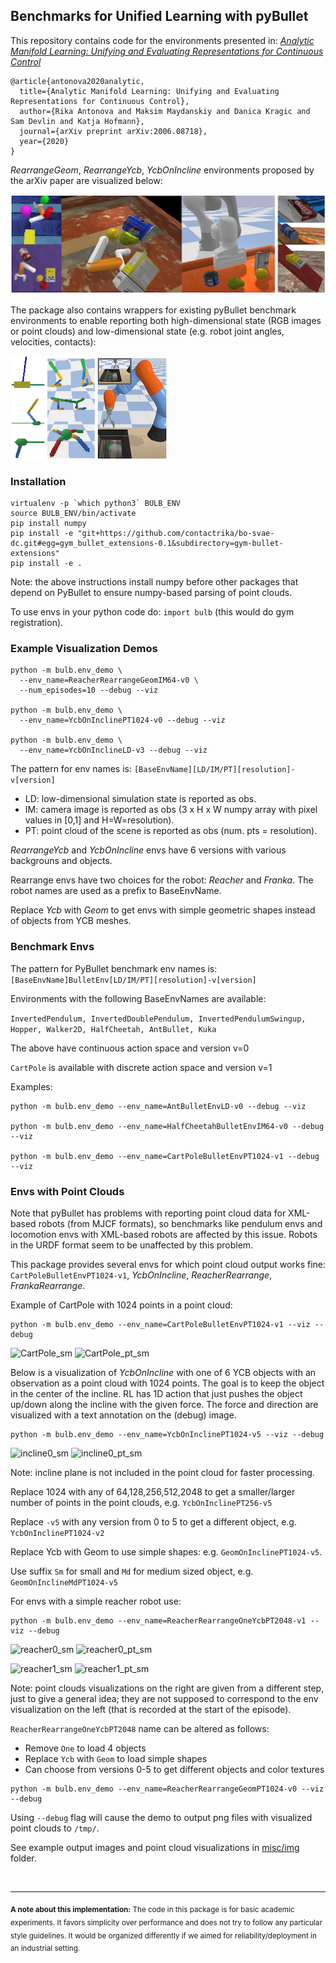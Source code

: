 ## Benchmarks for Unified Learning with pyBullet

This repository contains code for the environments presented in:
[*Analytic Manifold Learning: Unifying and Evaluating Representations for Continuous Control*](https://arxiv.org/abs/2006.08718)
```
@article{antonova2020analytic,
  title={Analytic Manifold Learning: Unifying and Evaluating Representations for Continuous Control},
  author={Rika Antonova and Maksim Maydanskiy and Danica Kragic and Sam Devlin and Katja Hofmann},
  journal={arXiv preprint arXiv:2006.08718},
  year={2020}
}
```

*RearrangeGeom*, *RearrangeYcb*, *YcbOnIncline* 
environments proposed by the arXiv paper are visualized below:

![Rearrange envs](misc/img/Rearrange_and_YCB.png)

The package also contains wrappers for existing pyBullet benchmark 
environments to enable reporting both high-dimensional state 
(RGB images or point clouds) and low-dimensional state 
(e.g. robot joint angles, velocities, contacts):

![pyBullet benchmarks](misc/img/pyBullet_benchmarks.png)


### Installation

```
virtualenv -p `which python3` BULB_ENV
source BULB_ENV/bin/activate
pip install numpy
pip install -e "git+https://github.com/contactrika/bo-svae-dc.git#egg=gym_bullet_extensions-0.1&subdirectory=gym-bullet-extensions"
pip install -e .
```
Note: the above instructions install numpy before other packages that
depend on PyBullet to ensure numpy-based parsing of point clouds.

To use envs in your python code do: ```import bulb``` (this would
do gym registration).


### Example Visualization Demos
```
python -m bulb.env_demo \
  --env_name=ReacherRearrangeGeomIM64-v0 \
  --num_episodes=10 --debug --viz

python -m bulb.env_demo \
  --env_name=YcbOnInclinePT1024-v0 --debug --viz

python -m bulb.env_demo \
  --env_name=YcbOnInclineLD-v3 --debug --viz
```

The pattern for env names is:
```[BaseEnvName][LD/IM/PT][resolution]-v[version]```

* LD: low-dimensional simulation state is reported as obs.
* IM: camera image is reported as obs (3 x H x W numpy array 
with pixel values in [0,1] and H=W=resolution).
* PT: point cloud of the scene is reported as obs 
(num. pts = resolution).

*RearrangeYcb* and *YcbOnIncline* envs have 6 versions with various
backgrouns and objects.

Rearrange envs have two choices for the robot: *Reacher* and *Franka*.
The robot names are used as a prefix to BaseEnvName.

Replace *Ycb* with *Geom* to get envs with simple geometric shapes
instead of objects from YCB meshes.


### Benchmark Envs

The pattern for PyBullet benchmark env names is:
```[BaseEnvName]BulletEnv[LD/IM/PT][resolution]-v[version]```

Environments with the following BaseEnvNames are available:

```InvertedPendulum, InvertedDoublePendulum, InvertedPendulumSwingup, Hopper, Walker2D, HalfCheetah, AntBullet, Kuka```

The above have continuous action space and version v=0

```CartPole``` is available with discrete action space and version v=1

Examples:

```
python -m bulb.env_demo --env_name=AntBulletEnvLD-v0 --debug --viz

python -m bulb.env_demo --env_name=HalfCheetahBulletEnvIM64-v0 --debug --viz

python -m bulb.env_demo --env_name=CartPoleBulletEnvPT1024-v1 --debug --viz
```

### Envs with Point Clouds

Note that pyBullet has problems with reporting point cloud data
for XML-based robots (from MJCF formats), so benchmarks like 
pendulum envs and locomotion envs with XML-based robots are affected 
by this issue. Robots in the URDF format seem to be unaffected
by this problem.

This package provides several envs for which point cloud output
works fine: ```CartPoleBulletEnvPT1024-v1```, 
*YcbOnIncline*, *ReacherRearrange*, *FrankaRearrange*.

Example of CartPole with 1024 points in a point cloud:

```
python -m bulb.env_demo --env_name=CartPoleBulletEnvPT1024-v1 --viz --debug
```

![CartPole_sm](misc/img/CartPole_sm.png)
![CartPole_pt_sm](misc/img/CartPole_pt_sm.png)

Below is a visualization of *YcbOnIncline* with one of 6 YCB objects 
with an observation as a point cloud with 1024 points.
The goal is to keep the object in the center of the incline.
RL has 1D action that just pushes the object up/down along
the incline with the given force. The force and direction
are visualized with a text annotation on the (debug) image.

```
python -m bulb.env_demo --env_name=YcbOnInclinePT1024-v5 --viz --debug
```

![incline0_sm](misc/img/incline0_sm.png)
![incline0_pt_sm](misc/img/incline0_pt_sm.png)

Note: incline plane is not included in the point cloud for 
faster processing.

Replace 1024 with any of 64,128,256,512,2048 to get a smaller/larger
number of points in the point clouds,
e.g. ```YcbOnInclinePT256-v5```

Replace ```-v5``` with any version from 0 to 5 to get a different object,
e.g. ```YcbOnInclinePT1024-v2```

Replace Ycb with Geom to use simple shapes:
e.g. ```GeomOnInclinePT1024-v5```.

Use suffix ```Sm``` for small and ```Md``` for medium sized object,
e.g. ```GeomOnInclineMdPT1024-v5```


For envs with a simple reacher robot use:

```
python -m bulb.env_demo --env_name=ReacherRearrangeOneYcbPT2048-v1 --viz --debug
```

![reacher0_sm](misc/img/reacher0_sm.png)
![reacher0_pt_sm](misc/img/reacher0_pt_sm.png)

![reacher1_sm](misc/img/reacher1_sm.png)
![reacher1_pt_sm](misc/img/reacher1_pt_sm.png)

Note: point clouds visualizations on the right are given from a 
different step, just to give a general idea; 
they are not supposed to correspond to the env visualization on the
left (that is recorded at the start of the episode).

```ReacherRearrangeOneYcbPT2048``` name can be altered as follows:

* Remove ```One``` to load 4 objects
* Replace ```Ycb``` with ```Geom``` to load simple shapes
* Can choose from versions 0-5 to get different objects and color textures

```
python -m bulb.env_demo --env_name=ReacherRearrangeGeomPT1024-v0 --viz --debug
```

Using ```--debug``` flag will cause the demo to output png
files with visualized point clouds to ```/tmp/```.

See example output images and point cloud visualizations in
[misc/img](misc/img) folder.

<br />
<hr />

<sub>**A note about this implementation:** The code in this package is for basic academic experiments.
It favors simplicity over performance and does not try to follow any particular style guidelines. It would be organized differently if we aimed for
reliability/deployment in an industrial setting.</sub>
